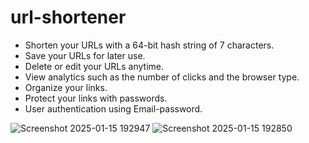 # url-shortener

* Shorten your URLs with a 64-bit hash string of 7 characters.
* Save your URLs for later use.
* Delete or edit your URLs anytime.
* View analytics such as the number of clicks and the browser type.
* Organize your links.
* Protect your links with passwords.
* User authentication using Email-password.

![Screenshot 2025-01-15 192947](https://github.com/user-attachments/assets/b18e7027-6778-4d4e-b220-82079319637c)
![Screenshot 2025-01-15 192850](https://github.com/user-attachments/assets/97ed8cad-79df-4710-9b1d-4acdc42a47f6)
